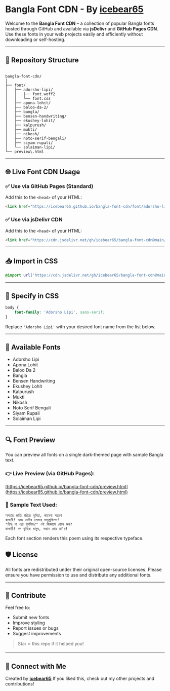 # Bangla Font CDN - By [icebear65](https://github.com/icebear65)

Welcome to the **Bangla Font CDN** – a collection of popular Bangla fonts hosted through GitHub and available via **jsDelivr** and **GitHub Pages CDN**. Use these fonts in your web projects easily and efficiently without downloading or self-hosting.

---

## 📂 Repository Structure

```

bangla-font-cdn/
│
├── font/
│   ├── adorsho-lipi/
│   │   ├── font.woff2
│   │   └── font.css
│   ├── apona-lohit/
│   ├── baloo-da-2/
│   ├── bangla/
│   ├── bensen-handwriting/
│   ├── ekushey-lohit/
│   ├── kalpurush/
│   ├── mukti/
│   ├── nikosh/
│   ├── noto-serif-bengali/
│   ├── siyam-rupali/
│   └── solaiman-lipi/
└── preview\.html

````

---

## 🌐 Live Font CDN Usage

### ✅ Use via **GitHub Pages** (Standard)
Add this to the `<head>` of your HTML:
```html
<link href="https://icebear65.github.io/bangla-font-cdn/font/adorsho-lipi/font.css" rel="stylesheet">
````

### ✅ Use via **jsDelivr CDN**

Add this to the `<head>` of your HTML:

```html
<link href="https://cdn.jsdelivr.net/gh/icebear65/bangla-font-cdn@main/font/adorsho-lipi/font.css" rel="stylesheet">
```

---

## 📥 Import in CSS

```css
@import url('https://cdn.jsdelivr.net/gh/icebear65/bangla-font-cdn@main/font/adorsho-lipi/font.css');
```

---

## 🎨 Specify in CSS

```css
body {
    font-family: 'Adorsho Lipi', sans-serif;
}
```

Replace `'Adorsho Lipi'` with your desired font name from the list below.

---

## 🧾 Available Fonts

* Adorsho Lipi
* Apona Lohit
* Baloo Da 2
* Bangla
* Bensen Handwriting
* Ekushey Lohit
* Kalpurush
* Mukti
* Nikosh
* Noto Serif Bengali
* Siyam Rupali
* Solaiman Lipi

---

## 🔍 Font Preview

You can preview all fonts on a single dark-themed page with sample Bangla text.

### 👉 Live Preview (via GitHub Pages):

[https://icebear65.github.io/bangla-font-cdn/preview.html](https://icebear65.github.io/bangla-font-cdn/preview.html)

### 📖 Sample Text Used:

```
অসহায় জাতি মরিছে ডুবিয়া, জানেনা সন্তরণ  
কান্ডারী! আজ দেখিব তোমার মাতৃমুক্তিপণ!  
"হিন্দু না ওরা মুসলিম?" ওই জিজ্ঞাসে কোন জন?  
কান্ডারী! বল ডুবিছে মানুষ, সন্তান মোর মা'র!
```

Each font section renders this poem using its respective typeface.


## 🛡️ License

All fonts are redistributed under their original open-source licenses. Please ensure you have permission to use and distribute any additional fonts.

---

## 🙌 Contribute

Feel free to:

* Submit new fonts
* Improve styling
* Report issues or bugs
* Suggest improvements

> Star ⭐ this repo if it helped you!

---

## 🔗 Connect with Me

Created by **[icebear65](https://github.com/icebear65)**
If you liked this, check out my other projects and contributions!
